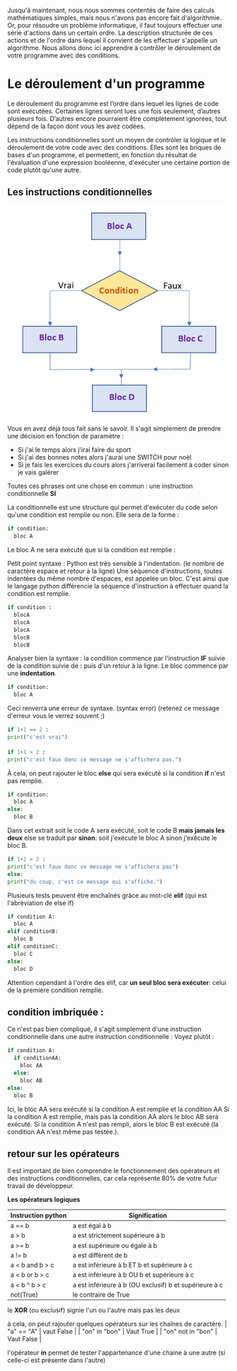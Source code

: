 Jusqu'à maintenant, nous nous sommes contentés de faire des calculs mathématiques simples, mais nous n'avons pas encore fait d'algorithmie.
Or, pour résoudre un problème informatique, il faut toujours effectuer une série d'actions dans un certain ordre. La description structurée de ces actions et de l'ordre dans lequel il convient de les effectuer s'appelle un algorithme.
Nous allons donc ici apprendre à contrôler le déroulement de votre programme avec des conditions.

# Le déroulement d'un programme

Le déroulement du programme est l’ordre dans lequel les lignes de code sont exécutées. Certaines lignes seront lues une fois seulement, d’autres plusieurs fois. D’autres encore pourraient être complètement ignorées, tout dépend de la façon dont vous les avez codées.

Les instructions conditionnelles sont un moyen de contrôler la logique et le déroulement de votre code avec des conditions.
Elles sont les briques de bases d'un programme, et permettent, en fonction du résultat de l'évaluation d'une expression booléenne, d'exécuter une certaine portion de code plutôt qu'une autre.

## Les instructions conditionnelles

![instruction](../../img/bloc_condition.png)

Vous en avez déjà tous fait sans le savoir. Il s'agit simplement de prendre une décision en fonction de paramètre :
- Si j'ai le temps alors j'irai faire du sport
- Si j'ai des bonnes notes alors j'aurai une SWITCH pour noël
- Si je fais les exercices du cours alors j'arriverai facilement à coder sinon je vais galérer

Toutes ces phrases ont une chose en commun : une instruction conditionnelle **SI**

La conditionnelle est une structure qui permet d'exécuter du code selon qu'une condition est remplie ou non.
Elle sera de la forme :

```python
if condition:
  bloc A
```
Le bloc A ne sera exécuté que si la condition est remplie :

Petit point syntaxe :
Python est très sensible à l'indentation. (le nombre de caractère espace et retour à la ligne)
Une séquence d'instructions, toutes indentées du même nombre d'espaces, est appelée un bloc. C'est ainsi que le langage python différencie la séquence d'instruction à effectuer quand la condition est remplie.

```python
if condition :
  blocA
  blocA
  blocA
  blocB
  blocB

```
Analyser bien la syntaxe : la condition commence par l'instruction **IF** suivie de la _condition_ suivie de **:** puis d'un retour à la ligne.
Le bloc commence par une **indentation**.

```python
if condition:
  bloc A
```
Ceci renverra une erreur de syntaxe. (syntax error) (retenez ce message d'erreur vous le verrez souvent ;)



```python runnable
if 1+1 == 2 :
print("c'est vrai")

if 1+1 > 2 :
print("c'est faux donc ce message ne s'affichera pas.")
```

À cela, on peut rajouter le bloc **else** qui sera exécuté si la condition **if** n'est pas remplie.

```python
if condition:
  bloc A
else:
  bloc B
```
Dans cet extrait soit le code A sera exécuté, soit le code B **mais jamais les deux**
else se traduit par **sinon**:
soit j'exécute le bloc A sinon j'exécute le bloc B.

```python runnable
if 1+1 > 2 :
print("c'est faux donc se message ne s'affichera pas")
else:
print("du coup, c'est ce message qui s'affiche.")
```

Plusieurs tests peuvent être enchaînés grâce au mot-clé **elif** (qui est l'abréviation de else if)

```python
if condition A:
  bloc A
elif conditionB:
  bloc B
elif conditionC:
  bloc C
else:
  bloc D
```

Attention cependant à l'ordre des elif, car **un seul bloc sera exécuter**: celui de la première condition remplie.

## condition imbriquée :
Ce n'est pas bien compliqué, il s'agit simplement d'une instruction conditionnelle dans une autre instruction conditionnelle :
Voyez plutôt :
```python
if condition A:
  if conditionAA:
    bloc AA
  else:
    bloc AB
else:
  bloc B
```

Ici, le bloc AA sera exécuté si la condition A est remplie et la condition AA
Si la condition A est remplie, mais pas la condition AA alors le bloc AB sera exécuté.
Si la condition A n'est pas rempli, alors le bloc B est exécuté (la condition AA n'est même pas testée.).



## retour sur les opérateurs
Il est important de bien comprendre le fonctionnement des opérateurs et des instructions conditionnelles, car cela représente 80% de votre futur travail de développeur.

**Les opérateurs logiques**

| Instruction python | Signification |
| ------ | ----------- |
| a == b | a est égal à b |
| a > b | a est strictement supérieure à b |
| a >= b | a est supérieure ou égale à b |
| a != b | a est différent de b |
| a < b and b > c| a est inférieure à b ET b et supérieure à c |
| a < b or b > c| a est inférieure à b OU b et supérieure à c |
| a < b ^ b > c| a est inférieure à b (OU exclusif) b et supérieure à c |
| not(True) | le contraire de True |

le **XOR** (ou exclusif) signie l'un ou l'autre mais pas les deux

à cela, on peut rajouter quelques opérateurs sur les chaînes de caractère.
| "a" == "A" | vaut False |
| "on" in "bon" | Vaut True |
| "on" not in "bon" | Vaut False |


l'opérateur **in** permet de tester l'appartenance d'une chaine à une autre (si celle-ci est présente dans l'autre)
